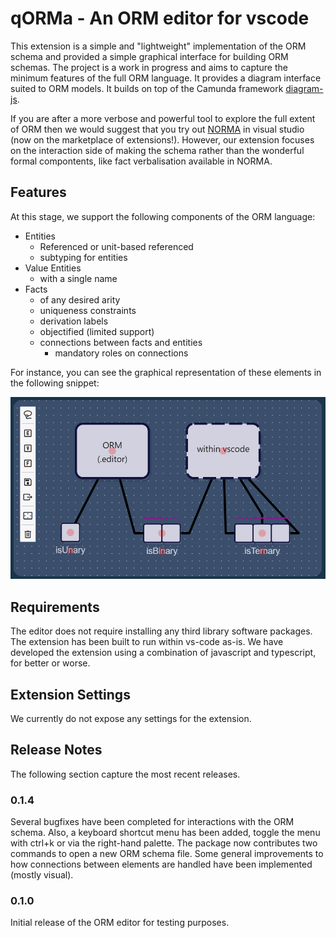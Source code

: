 # qORMa - An ORM editor for vscode

This extension is a simple and "lightweight" implementation of the ORM schema and provided a simple graphical interface for building ORM schemas. The project is a work in progress and aims to capture the minimum features of the full ORM language. It provides a diagram interface suited to ORM models. It builds on top of the Camunda framework [diagram-js](https://github.com/bpmn-io/diagram-js).

If you are after a more verbose and powerful tool to explore the full extent of ORM then we would suggest that you try out [NORMA](https://marketplace.visualstudio.com/items?itemName=ORMSolutions.NORMA2019) in visual studio (now on the marketplace of extensions!). However, our extension focuses on the interaction side of making the schema rather than the wonderful formal compontents, like fact verbalisation available in NORMA.

## Features

At this stage, we support the following components of the ORM language:
- Entities
    - Referenced or unit-based referenced
    - subtyping for entities
- Value Entities
    - with a single name
- Facts
    - of any desired arity
    - uniqueness constraints
    - derivation labels
    - objectified (limited support)
    - connections between facts and entities
        - mandatory roles on connections

For instance, you can see the graphical representation of these elements in the following snippet:

![image](./extension-assets/entities-and-values.png)

## Requirements

The editor does not require installing any third library software packages. The extension has been built to run within vs-code as-is. We have developed the extension using a combination of javascript and typescript, for better or worse.

## Extension Settings

We currently do not expose any settings for the extension.

## Release Notes

The following section capture the most recent releases.

### 0.1.4

Several bugfixes have been completed for interactions with the ORM schema.
Also, a keyboard shortcut menu has been added, toggle the menu with ctrl+k or via the right-hand palette.
The package now contributes two commands to open a new ORM schema file.
Some general improvements to how connections between elements are handled
have been implemented (mostly visual).

### 0.1.0

Initial release of the ORM editor for testing purposes.
